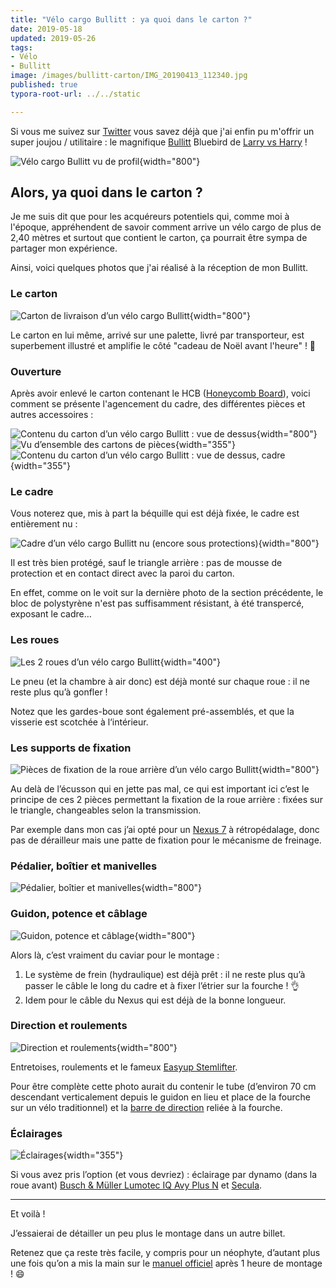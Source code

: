 ```yaml
---
title: "Vélo cargo Bullitt : ya quoi dans le carton ?"
date: 2019-05-18
updated: 2019-05-26
tags:
- Vélo
- Bullitt
image: /images/bullitt-carton/IMG_20190413_112340.jpg
published: true
typora-root-url: ../../static

---
```

Si vous me suivez sur [Twitter](https://twitter.com/Narno) vous savez déjà que j'ai enfin pu m'offrir un super joujou / utilitaire : le magnifique [Bullitt](/tags/bullitt) Bluebird de [Larry vs Harry](https://www.larryvsharry.com/) !

![Vélo cargo Bullitt vu de profil](/images/bullitt-carton/IMG_20190413_112340.jpg "Vélo cargo Bullitt vu de profil"){width="800"}

<!-- break -->

## Alors, ya quoi dans le carton ?

Je me suis dit que pour les acquéreurs potentiels qui, comme moi à l'époque, appréhendent de savoir comment arrive un vélo cargo de plus de 2,40 mètres et surtout que contient le carton, ça pourrait être sympa de partager mon expérience.

Ainsi, voici quelques photos que j'ai réalisé à la réception de mon Bullitt.

### Le carton

![Carton de livraison d’un vélo cargo Bullitt](/images/bullitt-carton/IMG_20190412_133507.jpg){width="800"}

Le carton en lui même, arrivé sur une palette, livré par transporteur, est superbement illustré et amplifie le côté "cadeau de Noël avant l'heure" ! 🎅

### Ouverture

Après avoir enlevé le carton contenant le HCB ([Honeycomb Board](http://shop.larryvsharry.com/shop/accessories/honeycomb-board.html)), voici comment se présente l'agencement du cadre, des différentes pièces et autres accessoires  :

![Contenu du carton d’un vélo cargo Bullitt : vue de dessus](/images/bullitt-carton/IMG_20190412_134655.jpg){width="800"}
![Vu d’ensemble des cartons de pièces](/images/bullitt-carton/IMG_20190412_134904.jpg){width="355"}
![Contenu du carton d’un vélo cargo Bullitt : vue de dessus, cadre](/images/bullitt-carton/IMG_20190412_135020.jpg){width="355"}

### Le cadre

Vous noterez que, mis à part la béquille qui est déjà fixée, le cadre est entièrement nu :

![Cadre d’un vélo cargo Bullitt nu (encore sous protections)](/images/bullitt-carton/IMG_20190412_135317.jpg){width="800"}

Il est très bien protégé, sauf le triangle arrière : pas de mousse de protection et en contact direct avec la paroi du carton.

En effet, comme on le voit sur la dernière photo de la section précédente, le bloc de polystyrène n'est pas suffisamment résistant, à été transpercé, exposant le cadre…

### Les roues

![Les 2 roues d’un vélo cargo Bullitt](/images/bullitt-carton/IMG_20190412_140224.jpg){width="400"}

Le pneu (et la chambre à air donc) est déjà monté sur chaque roue : il ne reste plus qu’à gonfler !

Notez que les gardes-boue sont également pré-assemblés, et que la visserie est scotchée à l‘intérieur.

### Les supports de fixation

![Pièces de fixation de la roue arrière d’un vélo cargo Bullitt](/images/bullitt-carton/IMG_20190412_135353.jpg){width="800"}

Au delà de l’écusson qui en jette pas mal, ce qui est important ici c’est le principe de ces 2 pièces permettant la fixation de la roue arrière : fixées sur le triangle, changeables selon la transmission.

Par exemple dans mon cas j’ai opté pour un [Nexus 7](https://si.shimano.com/pdfs/dm/DM-SG0003-05-FRE.pdf) à rétropédalage, donc pas de dérailleur mais une patte de fixation pour le mécanisme de freinage.

### Pédalier, boîtier et manivelles

![Pédalier, boîtier et manivelles](/images/bullitt-carton/IMG_20190412_135929.jpg){width="800"}

### Guidon, potence et câblage

![Guidon, potence et câblage](/images/bullitt-carton/IMG_20190412_135745.jpg){width="800"}

Alors là, c’est vraiment du caviar pour le montage :

1. Le système de frein (hydraulique) est déjà prêt : il ne reste plus qu’à passer le câble le long du cadre et à fixer l’étrier sur la fourche ! 👌
2. Idem pour le câble du Nexus qui est déjà de la bonne longueur.

### Direction et roulements

![Direction et roulements](/images/bullitt-carton/IMG_20190412_140408.jpg){width="800"}

Entretoises, roulements et le fameux [Easyup Stemlifter](http://shop.larryvsharry.com/shop/handlebar-stems-grips/easyup-stemlifter.html).

Pour être complète cette photo aurait du contenir le tube (d’environ 70 cm descendant verticalement depuis le guidon en lieu et place de la fourche sur un vélo traditionnel) et la [barre de direction](http://shop.larryvsharry.com/shop/brakes-and-spare-parts/steering-arm-complete-w-balljoint.html) reliée à la fourche.

### Éclairages

![Éclairages](/images/bullitt-carton/IMG_20190412_135408.jpg){width="355"}

Si vous avez pris l’option (et vous devriez) : éclairage par dynamo (dans la roue avant) [Busch & Müller Lumotec IQ Avy Plus N](https://www.bumm.de/en/products/dynamo-scheinwerfer/produkt/162rtsndi.html) et [Secula](https://www.bumm.de/en/products/dynamo-rucklichter/produkt/331-2ask.html?).

---

Et voilà !

J’essaierai de détailler un peu plus le montage dans un autre billet.

Retenez que ça reste très facile, y compris pour un néophyte, d’autant plus une fois qu’on a mis la main sur le [manuel officiel](https://www.dropbox.com/s/dn2dmlgpumy79u9/Bullitt%20manual%202018%20NL.pdf?dl=0) après 1 heure de montage ! 😄
